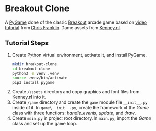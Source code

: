 # Breakout Clone
A [PyGame](https://www.pygame.org/) clone of the classic [Breakout](https://en.m.wikipedia.org/wiki/Breakout_(video_game)) arcade game based on [video tutorial](https://www.youtube.com/watch?v=H4Vkcs6eM0w) from [Chris Franklin](https://medium.com/weekly-python/). Game assets from [Kenney.nl](https://www.kenney.nl/assets/).

## Tutorial Steps
1. Create Python virtual environment, activate it, and install PyGame.
    ```bash
    mkdir breakout-clone
    cd breakout-clone
    python3 -m venv .venv
    source .venv/bin/activate
    pip3 install pygame
2. Create `/assets` directory and copy graphics and font files from Kenney.nl into it.
3. Create `/game` directory and create the `game` module file `__init__.py` inside of it. In `game\__init__.py`, create the framework of the *Game* class with three functions: *handle_events*, *update*, and *draw*.
4. Create `main.py` in project root directory. In `main.py`, import the *Game* class and set up the game loop.